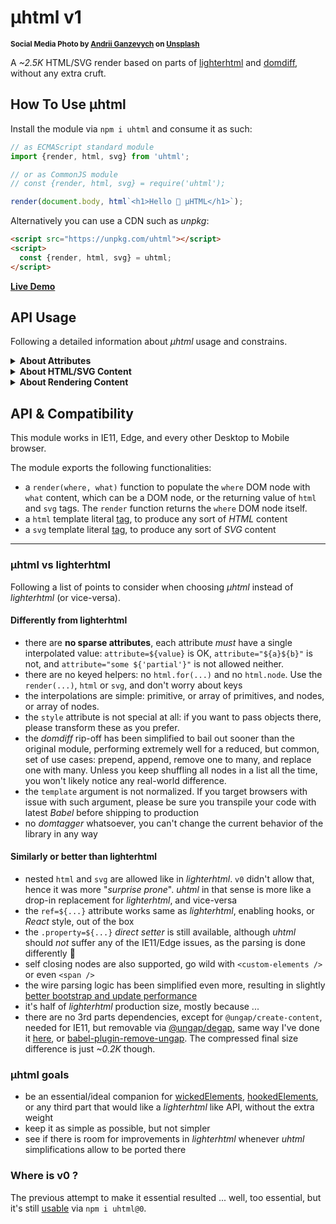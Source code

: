 # µhtml v1

<sup>**Social Media Photo by [Andrii Ganzevych](https://unsplash.com/@odya_kun) on [Unsplash](https://unsplash.com/)**</sup>

A _~2.5K_ HTML/SVG render based on parts of [lighterhtml](https://github.com/WebReflection/lighterhtml#readme) and [domdiff](https://github.com/WebReflection/domdiff#readme), without any extra cruft.


## How To Use µhtml

Install the module via `npm i uhtml` and consume it as such:

```js
// as ECMAScript standard module
import {render, html, svg} from 'uhtml';

// or as CommonJS module
// const {render, html, svg} = require('uhtml');

render(document.body, html`<h1>Hello 👋 µHTML</h1>`);
```

Alternatively you can use a CDN such as _unpkg_:
```html
<script src="https://unpkg.com/uhtml"></script>
<script>
  const {render, html, svg} = uhtml;
</script>
```

**[Live Demo](https://codepen.io/WebReflection/pen/bGdBjjL?editors=0010)**


## API Usage

Following a detailed information about _µhtml_ usage and constrains.

<details>
  <summary><strong>About Attributes</strong></summary>
  <div>

Any element can have one or more attribute, either interpolated or not.

```js
render(document.body, html`
  <div id="main"
        class=${`content ${extra}`}
        data-fancy=${fancy}>
    <p contenteditable=${editable}
        onclick=${listener}
        class="${['container', 'user'].join(' ')}">
      Hello ${user.name}, feel free to edit this content.
    </p>
  </div>
`);
```

These are the rules to follow for attributes:

  * interpolated attributes don't require the usage of quotes, but these work either ways. `name=${value}` is OK, and so is `name="${value}"` or even `name='${value}'`
  * you cannot have sparse attribute interpolations: always use one interpolation to define each attribute that needs one, but never write things like `style="top:${x};left${y}"` as the parser will simply breaks with an error _bad template_. Use template literals within interpolations, if you want to obtain exact same result: ``style=${`top:${x};left${y}`}``
  * if the passed value is `null` or `undefined`, the attribute will be removed. If the value is something else, it will be set as is as value. If the attribute was previously removed, the same attribute will be placed back again. If the value is the same as it was before, nothing happens
  * if the attribute name starts with `on`, as example, `onclick=${...}`, it will be set as listener. If the listener changes, the previous one will be automatically removed
  * if the attribute starts with a `.` dot, as in `.setter=${value}`, the value will be passed directly to the element per each update. If such value is a known setter, either native elements or defined via Custom Elements, the setter will be invoked per each update, even if the value is the same
  * if the attribute name is `ref`, as in `ref=${object}`, the `object.current` property will be assigned to the node, once this is rendered, and per each update

  </div>
</details>

<details>
  <summary><strong>About HTML/SVG Content</strong></summary>
  <div>

It is possible to place interpolations within any kind of node, and together with text or other nodes too.

```js
render(document.body, html`
  <table>
    ${lines.map((text, i) => html`
      <tr><td>Row ${i} with text: ${text}</td></tr>
    `)}
  </table>
`);
```

There are only two exceptional nodes that do not allow sparse content within themselves: the `style` element, and the `textarea` one.

```js
// DON'T DO THIS
render(document.body, html`
  <style>
    body { font-size: ${fontSize}; }
  </style>
  <textarea>
    Write here ${user.name}
  </textarea>
`);

// DO THIS INSTEAD
render(document.body, html`
  <style>
  ${`
    body { font-size: ${fontSize}; }
  `}
  </style>
  <textarea>
  ${`
    Write here ${user.name}
  `}
  </textarea>
`);
```

Beside nodes where the content will be inevitable just text, like it is for `style` or `textarea`, as example, every other interpolation can contain primitives, as strings, numbers, or even booleans, or the returned value of `html` or `svg`, plus regular DOM nodes.

The only special case are _Array_ of either primitives, or returned values from `html` or `svg`.


```js
render(document.body, html`
  <ul>
    <li>This is ${'primitive'}</li>
    <li>This is joined as primitives: ${[1, 2, 3]}</li>
    ${lines.map((text, i) => html`
      <li>Row ${i} with content: ${text}</li>
    `)}
  </ul>
`);
```

  </div>
</details>

<details>
  <summary><strong>About Rendering Content</strong></summary>
  <div>

Since each interpolation accepts DOM nodes too, it is possible to render within a render.


```js
const Button = selector => {
  const button = document.querySelector(selector);
  return count => render(button, html`Clicks: ${count}`);
};

const Clicker = selector => {
  const button = Button(selector);
  return function update(count) {
    return render(document.body, html`
      <div onclick=${() => update(++count)}>
        Click again:
        ${button(count)}
      </div>
    `);
  };
}

const clicker = Clicker('#btn-clicker');
clicker(0);
```

  </div>
</details>


## API & Compatibility

This module works in IE11, Edge, and every other Desktop to Mobile browser.

The module exports the following functionalities:

  * a `render(where, what)` function to populate the `where` DOM node with `what` content, which can be a DOM node, or the returning value of `html` and `svg` tags. The `render` function returns the `where` DOM node itself.
  * a `html` template literal [tag](https://developer.mozilla.org/en-US/docs/Web/JavaScript/Reference/Template_literals#Tagged_templates), to produce any sort of _HTML_ content
  * a `svg` template literal [tag](https://developer.mozilla.org/en-US/docs/Web/JavaScript/Reference/Template_literals#Tagged_templates), to produce any sort of _SVG_ content


<hr>


### µhtml vs lighterhtml

Following a list of points to consider when choosing _µhtml_ instead of _lighterhtml_ (or vice-versa).


#### Differently from lighterhtml

  * there are **no sparse attributes**, each attribute *must* have a single interpolated value: `attribute=${value}` is OK, `attribute="${a}${b}"` is not, and `attribute="some ${'partial'}"` is not allowed neither.
  * there are no keyed helpers: no `html.for(...)` and no `html.node`. Use the `render(...)`, `html` or `svg`, and don't worry about keys
  * the interpolations are simple: primitive, or array of primitives, and nodes, or array of nodes.
  * the `style` attribute is not special at all: if you want to pass objects there, please transform these as you prefer.
  * the _domdiff_ rip-off has been simplified to bail out sooner than the original module, performing extremely well for a reduced, but common, set of use cases: prepend, append, remove one to many, and replace one with many. Unless you keep shuffling all nodes in a list all the time, you won't likely notice any real-world difference.
  * the `template` argument is not normalized. If you target browsers with issue with such argument, please be sure you transpile your code with latest _Babel_ before shipping to production
  * no _domtagger_ whatsoever, you can't change the current behavior of the library in any way


#### Similarly or better than lighterhtml

  * nested `html` and `svg` are allowed like in _lighterhtml_. `v0` didn't allow that, hence it was more "_surprise prone_". _uhtml_ in that sense is more like a drop-in replacement for _lighterhtml_, and vice-versa
  * the `ref=${...}` attribute works same as _lighterhtml_, enabling hooks, or _React_ style, out of the box
  * the `.property=${...}` *direct setter* is still available, although _uhtml_ should *not* suffer any of the IE11/Edge issues, as the parsing is done differently 🎉
  * self closing nodes are also supported, go wild with `<custom-elements />` or even `<span />`
  * the wire parsing logic has been simplified even more, resulting in slightly [better bootstrap and update performance](https://github.com/krausest/js-framework-benchmark/pull/698)
  * it's half of _lighterhtml_ production size, mostly because ...
  * there are no 3rd parts dependencies, except for `@ungap/create-content`, needed for IE11, but removable via [@ungap/degap](https://github.com/ungap/degap#readme), same way I've done it [here](./rollup/new.config.js), or [babel-plugin-remove-ungap](https://github.com/cfware/babel-plugin-remove-ungap#readme). The compressed final size difference is just _~0.2K_ though.


### µhtml goals

  * be an essential/ideal companion for [wickedElements](https://github.com/WebReflection/wicked-elements#readme), [hookedElements](https://github.com/WebReflection/hooked-elements#readme), or any third part that would like a _lighterhtml_ like API, without the extra weight
  * keep it as simple as possible, but not simpler
  * see if there is room for improvements in _lighterhtml_ whenever _uhtml_ simplifications allow to be ported there


### Where is v0 ?

The previous attempt to make it essential resulted ... well, too essential, but it's still [usable](./V0.md) via `npm i uhtml@0`.

